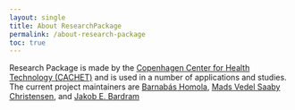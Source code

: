 ```yaml
---
layout: single
title: About ResearchPackage
permalink: /about-research-package
toc: true
---
```


Research Package is made by the [Copenhagen Center for Health Technology (CACHET)](http://www.cachet.dk/) and is used in a number of applications and studies. The current project maintainers are [Barnabás Homola](https://github.com/barnabashomola), [Mads Vedel Saaby Christensen](https://github.com/MadsVSChristensen), and [Jakob E. Bardram](http://www.bardram.net)
